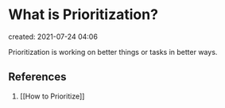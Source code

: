 # What is Prioritization?
created: 2021-07-24 04:06

Prioritization is working on better things or tasks in better ways.

## References
1. [[How to Prioritize]]